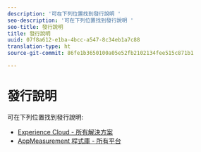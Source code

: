 ```yaml
---
description: '可在下列位置找到發行說明 '
seo-description: '可在下列位置找到發行說明 '
seo-title: 發行說明
title: 發行說明
uuid: 07f8a612-e1ba-4bcc-a547-8c34eb1a7c88
translation-type: ht
source-git-commit: 86fe1b3650100a05e52fb2102134fee515c871b1

---
```



# 發行說明

可在下列位置找到發行說明:

* [Experience Cloud - 所有解決方案](https://marketing.adobe.com/resources/help/zh_TW/whatsnew/)
* [AppMeasurement 程式庫 - 所有平台](https://marketing.adobe.com/resources/help/zh_TW/sc/appmeasurement/release/)

